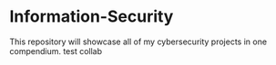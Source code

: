 # Information-Security
This repository will showcase all of my cybersecurity projects in one compendium. 
test collab
